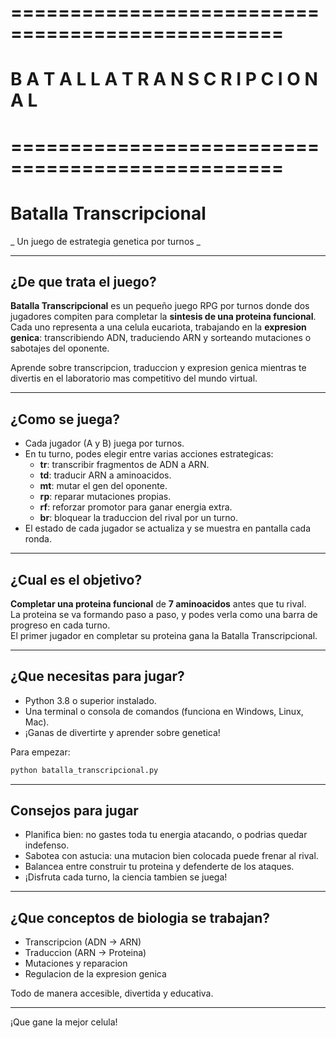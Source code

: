 
# =================================================
#   B A T A L L A   T R A N S C R I P C I O N A L
# =================================================


# Batalla Transcripcional
_ Un juego de estrategia genetica por turnos _

---

## ¿De que trata el juego?

**Batalla Transcripcional** es un pequeño juego RPG por turnos donde dos jugadores compiten para completar la **sintesis de una proteina funcional**.  
Cada uno representa a una celula eucariota, trabajando en la **expresion genica**: transcribiendo ADN, traduciendo ARN y sorteando mutaciones o sabotajes del oponente.

Aprende sobre transcripcion, traduccion y expresion genica mientras te divertis en el laboratorio mas competitivo del mundo virtual.

---

## ¿Como se juega?

- Cada jugador (A y B) juega por turnos.
- En tu turno, podes elegir entre varias acciones estrategicas:
  - **tr**: transcribir fragmentos de ADN a ARN.
  - **td**: traducir ARN a aminoacidos.
  - **mt**: mutar el gen del oponente.
  - **rp**: reparar mutaciones propias.
  - **rf**: reforzar promotor para ganar energia extra.
  - **br**: bloquear la traduccion del rival por un turno.
- El estado de cada jugador se actualiza y se muestra en pantalla cada ronda.

---

## ¿Cual es el objetivo?

**Completar una proteina funcional** de **7 aminoacidos** antes que tu rival.  
La proteina se va formando paso a paso, y podes verla como una barra de progreso en cada turno.  
El primer jugador en completar su proteina gana la Batalla Transcripcional.

---

## ¿Que necesitas para jugar?

- Python 3.8 o superior instalado.
- Una terminal o consola de comandos (funciona en Windows, Linux, Mac).
- ¡Ganas de divertirte y aprender sobre genetica!

Para empezar:
```bash
python batalla_transcripcional.py
```

---

## Consejos para jugar

- Planifica bien: no gastes toda tu energia atacando, o podrias quedar indefenso.
- Sabotea con astucia: una mutacion bien colocada puede frenar al rival.
- Balancea entre construir tu proteina y defenderte de los ataques.
- ¡Disfruta cada turno, la ciencia tambien se juega!

---

## ¿Que conceptos de biologia se trabajan?

- Transcripcion (ADN -> ARN)
- Traduccion (ARN -> Proteina)
- Mutaciones y reparacion
- Regulacion de la expresion genica

Todo de manera accesible, divertida y educativa.

---

¡Que gane la mejor celula!
